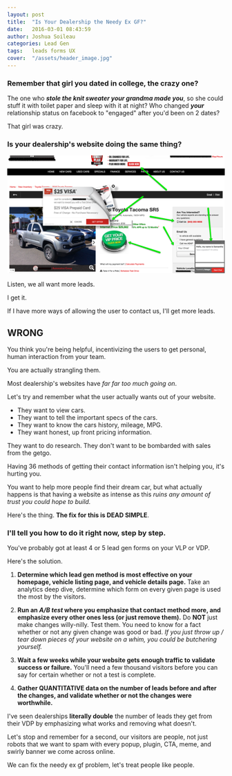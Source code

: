 ```yaml
---
layout: post
title:  "Is Your Dealership the Needy Ex GF?"
date:   2016-03-01 08:43:59
author: Joshua Soileau
categories: Lead Gen
tags:	leads forms UX
cover:  "/assets/header_image.jpg"
---
```




### Remember that girl you dated in college, the crazy one?

The one who ***stole the knit sweater your grandma made you***, so she could stuff it with toilet paper and sleep with it at night?
Who changed ***your*** relationship status on facebook to "engaged" after you'd been on 2 dates?

That girl was crazy.

### Is your dealership's website doing the same thing?

<img src="/assets/needy-gf.png" alt="Is your website the needy ex girlfriend?"/>

Listen, we all want more leads.

I get it.

If I have more ways of allowing the user to contact us, I'll get more leads.

## WRONG

You think you're being helpful, incentivizing the users to get personal, human interaction from your team.

You are actually strangling them.

Most dealership's websites have *far far too much going on*.

Let's try and remember what the user actually wants out of your website.

- They want to view cars.
- They want to tell the important specs of the cars.
- They want to know the cars history, mileage, MPG.
- They want honest, up front pricing information.

They want to do research. They don't want to be bombarded with sales from the getgo.

Having 36 methods of getting their contact information isn't helping you, it's hurting you.

You want to help more people find their dream car, but what actually happens is that having a website as intense as this *ruins any amount of trust you could hope to build.*

Here's the thing. **The fix for this is DEAD SIMPLE**.

### I'll tell you how to do it right now, step by step.

You've probably got at least 4 or 5 lead gen forms on your VLP or VDP.

Here's the solution.

1. **Determine which lead gen method is most effective on your homepage, vehicle listing page, and vehicle details page.**
Take an analytics deep dive, determine which form on every given page is used the most by the visitors.

2. **Run an *A/B test* where you emphasize that contact method more, and emphasize every other ones less (or just remove them).**
Do **NOT** just make changes willy-nilly. Test them. You need to know for a fact whether or not any given change was good or bad. *If you just throw up / tear down pieces of your website on a whim, you could be butchering yourself.*

3. **Wait a few weeks while your website gets enough traffic to validate success or failure.** You'll need a few thousand visitors before you can say for certain whether or not a test is complete.

4. **Gather QUANTITATIVE data on the number of leads before and after the changes, and validate whether or not the changes were worthwhile.**

I've seen dealerships **literally double** the number of leads they get from their VDP by emphasizing what works and removing what doesn't.

Let's stop and remember for a second, our visitors are people, not just robots that we want to spam with every popup, plugin, CTA, meme, and swirly banner we come across online.

We can fix the needy ex gf problem, let's treat people like people.